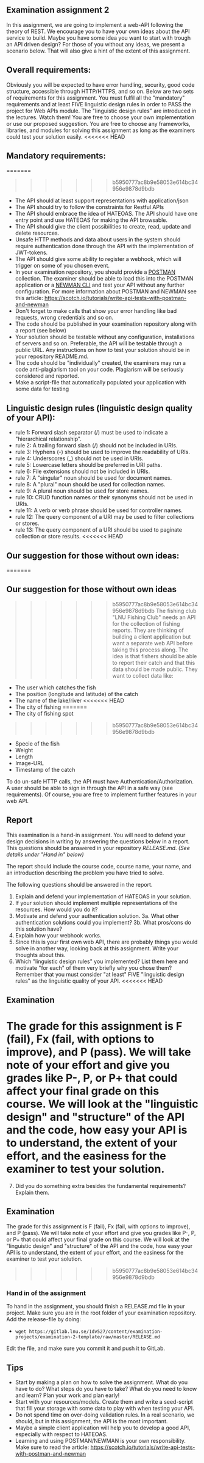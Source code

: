 ## Examination assignment 2

In this assignment, we are going to implement a web-API following the theory of REST. We encourage you to have your own ideas about the API service to build. Maybe you have some idea you want to start with trough an API driven design? For those of you without any ideas, we present a scenario below. That will also give a hint of the extent of this assignment.

## Overall requirements:

Obviously you will be expected to have error handling, security, good code structure, accessible through HTTP/HTTPS, and so on. Below are two sets of requirements for this assignment. You must fulfil all the "mandatory" requirements and at least FIVE linguistic design rules in order to PASS the project for Web APIs module. The "linguistic design rules" are introduced in the lectures. Watch them! You are free to choose your own implementation or use our proposed suggestion. You are free to choose any frameworks, libraries, and modules for solving this assignment as long as the examiners could test your solution easily.
<<<<<<< HEAD

## Mandatory requirements:
=======
>>>>>>> b5950777ac8b9e58053e614bc34956e9878d9bdb

* The API should at least support representations with application/json
* The API should try to follow the constraints for Restful APIs
* The API should embrace the idea of HATEOAS. The API should have one entry point and use HATEOAS for making the API browsable.
* The API should give the client possibilities to create, read, update and delete resources.
* Unsafe HTTP methods and data about users in the system should require authentication done through the API with the implementation of JWT-tokens.
* The API should give some ability to register a webhook, which will trigger on some of you chosen event.
* In your examination repository, you should provide a [POSTMAN](https://chrome.google.com/webstore/detail/postman/fhbjgbiflinjbdggehcddcbncdddomop) collection. The examiner should be able to load this into the POSTMAN application or a [NEWMAN CLI](https://www.getpostman.com/docs/postman/collection_runs/command_line_integration_with_newman) and test your API without any further configuration. For more information about POSTMAN and NEWMAN see this article: https://scotch.io/tutorials/write-api-tests-with-postman-and-newman
* Don't forget to make calls that show your error handling like bad requests, wrong credentials and so on.
* The code should be published in your examination repository along with a report (see below)
* Your solution should be testable without any configuration, installations of servers and so on. Preferable, the API will be testable through a public URL. Any instructions on how to test your solution should be in your repository README.md.
* The code should be "individually" created, the examiners may run a code anti-plagiarism tool on your code. Plagiarism will be seriously considered and reported.
* Make a script-file that automatically populated your application with some data for testing

## Linguistic design rules (linguistic design quality of your API):

* rule 1: Forward slash separator (/) must be used to indicate a "hierarchical relationship".
* rule 2: A trailing forward slash (/) should not be included in URIs.
* rule 3: Hyphens (-) should be used to improve the readability of URIs.
* rule 4: Underscores (_) should not be used in URIs.
* rule 5: Lowercase letters should be preferred in URI paths.
* rule 6: File extensions should not be included in URIs.
* rule 7: A "singular" noun should be used for document names.
* rule 8: A "plural" noun should be used for collection names.
* rule 9: A plural noun should be used for store names.
* rule 10: CRUD function names or their synonyms should not be used in URIs.
* rule 11: A verb or verb phrase should be used for controller names.
* rule 12: The query component of a URI may be used to filter collections or stores.
* rule 13: The query component of a URI should be used to paginate collection or store results.
<<<<<<< HEAD

## Our suggestion for those without own ideas:

=======

## Our suggestion for those without own ideas

>>>>>>> b5950777ac8b9e58053e614bc34956e9878d9bdb
The fishing club "LNU Fishing Club" needs an API for the collection of fishing reports. They are thinking of building a client application but want a separate web API before taking this process along. The idea is that fishers should be able to report their catch and that this data should be made public. They want to collect data like:

* The user which catches the fish
* The position (longitude and latitude) of the catch
* The name of the lake/river
<<<<<<< HEAD
* The city of fishing
=======
* The city of fishing spot
>>>>>>> b5950777ac8b9e58053e614bc34956e9878d9bdb
* Specie of the fish
* Weight
* Length
* Image-URL
* Timestamp of the catch

To do un-safe HTTP calls, the API must have Authentication/Authorization. A user should be able to sign in through the API in a safe way (see requirements). 
Of course, you are free to implement further features in your web API.

## Report

This examination is a hand-in assignment. You will need to defend your design decisions in writing by answering the questions below in a report. This questions should be answered in your repository *RELEASE.md*. _(See details under "Hand in" below)_

The report should include the course code, course name, your name, and an introduction describing the problem you have tried to solve.

The following questions should be answered in the report.

1. Explain and defend your implementation of HATEOAS in your solution.
2. If your solution should implement multiple representations of the resources. How would you do it?
3. Motivate and defend your authentication solution. 
 3a. What other authentication solutions could you implement?
 3b. What pros/cons do this solution have?
4. Explain how your webhook works.
5. Since this is your first own web API, there are probably things you would solve in another way, looking back at this assignment. Write your thoughts about this.
6. Which "linguistic design rules" you implemented? List them here and motivate "for each" of them very briefly why you chose them? Remember that you must consider "at least" FIVE "linguistic design rules" as the linguistic quality of your API.
<<<<<<< HEAD

## Examination

The grade for this assignment is F (fail), Fx (fail, with options to improve), and P (pass). We will take note of your effort and give you grades like P-, P, or P+ that could affect your final grade on this course. We will look at the "linguistic design" and "structure" of the API and the code, how easy your API is to understand, the extent of your effort, and the easiness for the examiner to test your solution.
=======
7. Did you do something extra besides the fundamental requirements? Explain them.

## Examination

The grade for this assignment is F (fail), Fx (fail, with options to improve), and P (pass). We will take note of your effort and give you grades like P-, P, or P+ that could affect your final grade on this course. 
We will look at the "linguistic design" and "structure" of the API and the code, how easy your API is to understand, the extent of your effort, and the easiness for the examiner to test your solution.
>>>>>>> b5950777ac8b9e58053e614bc34956e9878d9bdb

### Hand in of the assignment

To hand in the assignment, you should finish a RELEASE.md file in your project. Make sure you are in the root folder of your examination repository. Add the release-file by doing:

* `wget https://gitlab.lnu.se/1dv527/content/examination-projects/examination-2-template/raw/master/RELEASE.md`

Edit the file, and make sure you commit it and push it to GitLab.


## Tips

* Start by making a plan on how to solve the assignment. What do you have to do? What steps do you have to take? What do you need to know and learn? Plan your work and plan early!
* Start with your resources/models. Create them and write a seed-script that fill your storage with some data to play with when testing your API.
* Do not spend time on over-doing validation rules. In a real scenario, we should, but in this assignment, the API is the most important.
* Maybe a simple client application will help you to develop a good API, especially with respect to HATEOAS.
* Learning and using POSTMAN/NEWMAN is your own responsibility. Make sure to read the article: https://scotch.io/tutorials/write-api-tests-with-postman-and-newman

